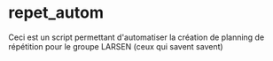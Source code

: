 # repet_autom
Ceci est un script permettant d'automatiser la création de planning de répétition pour le groupe LARSEN (ceux qui savent savent)
